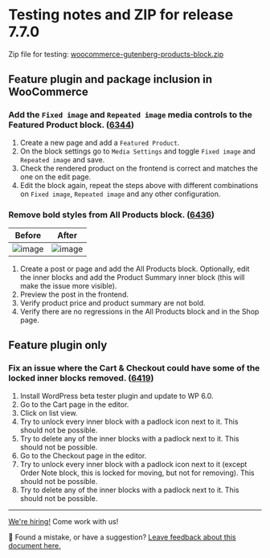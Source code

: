 # Testing notes and ZIP for release 7.7.0

Zip file for testing: [woocommerce-gutenberg-products-block.zip](https://github.com/woocommerce/woocommerce-blocks/files/8777633/woocommerce-gutenberg-products-block.zip)

## Feature plugin and package inclusion in WooCommerce

### Add the `Fixed image` and `Repeated image` media controls to the Featured Product block. ([6344](https://github.com/woocommerce/woocommerce-blocks/pull/6344))

1. Create a new page and add a `Featured Product`.
2. On the block settings go to `Media Settings` and toggle `Fixed image` and `Repeated image` and save.
3. Check the rendered product on the frontend is correct and matches the one on the edit page.
4. Edit the block again, repeat the steps above with different combinations on `Fixed image`, `Repeated image` and any other configuration.

### Remove bold styles from All Products block. ([6436](https://github.com/woocommerce/woocommerce-blocks/pull/6436))

| Before                                                                                                         | After                                                                                                          |
| -------------------------------------------------------------------------------------------------------------- | -------------------------------------------------------------------------------------------------------------- |
| ![image](https://user-images.githubusercontent.com/3616980/169530618-49b0a06f-a034-4858-a26e-12b5db419715.png) | ![image](https://user-images.githubusercontent.com/3616980/169530682-d5e6a5f4-594f-496e-91e3-d0497d3c697f.png) |

1. Create a post or page and add the All Products block. Optionally, edit the inner blocks and add the Product Summary inner block (this will make the issue more visible).
2. Preview the post in the frontend.
3. Verify product price and product summary are not bold.
4. Verify there are no regressions in the All Products block and in the Shop page.

## Feature plugin only

### Fix an issue where the Cart & Checkout could have some of the locked inner blocks removed. ([6419](https://github.com/woocommerce/woocommerce-blocks/pull/6419))

1. Install WordPress beta tester plugin and update to WP 6.0.
2. Go to the Cart page in the editor.
3. Click on list view.
4. Try to unlock every inner block with a padlock icon next to it. This should not be possible.
5. Try to delete any of the inner blocks with a padlock next to it. This should not be possible.
6. Go to the Checkout page in the editor.
7. Try to unlock every inner block with a padlock icon next to it (except Order Note block, this is locked for moving, but not for removing). This should not be possible.
8. Try to delete any of the inner blocks with a padlock next to it. This should not be possible.

<!-- FEEDBACK -->

---

[We're hiring!](https://woocommerce.com/careers/) Come work with us!

🐞 Found a mistake, or have a suggestion? [Leave feedback about this document here.](https://github.com/woocommerce/woocommerce-blocks/issues/new?assignees=&labels=type%3A+documentation&template=--doc-feedback.md&title=Feedback%20on%20./docs/internal-developers/testing/releases/770.md)

<!-- /FEEDBACK -->


